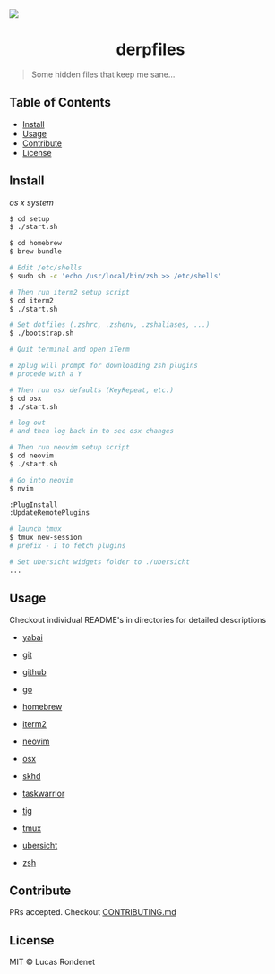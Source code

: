 <img src="artwork/thor.gif" align="center" />

<h1 align="center">derpfiles</h1>

> Some hidden files that keep me sane...

## Table of Contents

- [Install](#install)
- [Usage](#usage)
- [Contribute](#contribute)
- [License](#license)

## Install

*os x system*

```sh
$ cd setup
$ ./start.sh

$ cd homebrew
$ brew bundle

# Edit /etc/shells
$ sudo sh -c 'echo /usr/local/bin/zsh >> /etc/shells'

# Then run iterm2 setup script
$ cd iterm2
$ ./start.sh

# Set dotfiles (.zshrc, .zshenv, .zshaliases, ...)
$ ./bootstrap.sh

# Quit terminal and open iTerm

# zplug will prompt for downloading zsh plugins
# procede with a Y

# Then run osx defaults (KeyRepeat, etc.)
$ cd osx
$ ./start.sh

# log out
# and then log back in to see osx changes

# Then run neovim setup script
$ cd neovim
$ ./start.sh

# Go into neovim
$ nvim

:PlugInstall
:UpdateRemotePlugins

# launch tmux
$ tmux new-session
# prefix - I to fetch plugins

# Set ubersicht widgets folder to ./ubersicht
...

```

## Usage

Checkout individual README's in directories for detailed descriptions

- [ yabai ](yabai/)

- [ git ](git/)

- [ github ](github/)

- [ go ](go/)

- [ homebrew ](homebrew/)

- [ iterm2 ](iterm2/)

- [ neovim ](neovim/)

- [ osx ](osx/)

- [ skhd ](skhd/)

- [ taskwarrior ](task/)

- [ tig ](tig/)

- [ tmux ](tmux/)

- [ ubersicht ](ubersicht/)

- [ zsh ](zsh/)

## Contribute

PRs accepted. Checkout [CONTRIBUTING.md](CONTRIBUTING.md)

## License

MIT © Lucas Rondenet 
